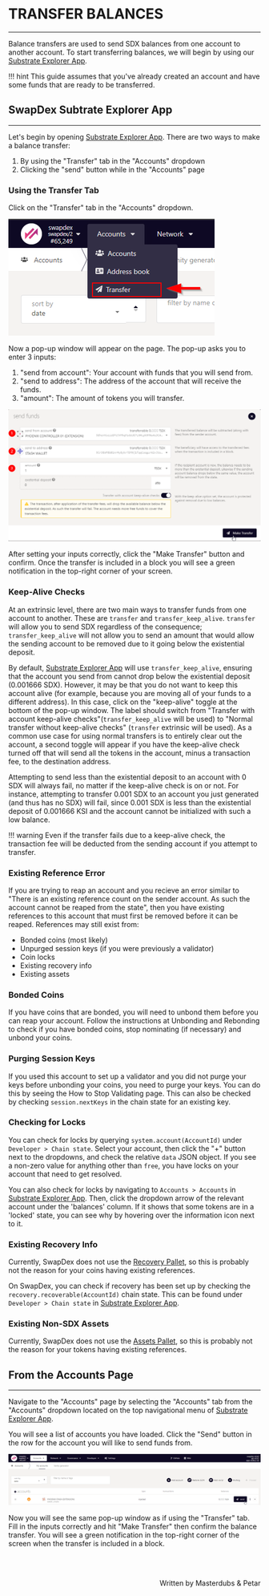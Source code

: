 # <b>TRANSFER BALANCES</b>
---

Balance transfers are used to send SDX balances from one account to another account. To start transferring balances, we will begin by using our <a href="https://polkadot.js.org/apps/?rpc=wss%3A%2F%2Fws.swapdex.network#/explorer" target="_blank">Substrate Explorer App</a>. 

!!! hint
    This guide assumes that you've already created an account and have some funds that are ready to be transferred.

## <b>SwapDex Subtrate Explorer App</b>
---
Let's begin by opening <a href="https://polkadot.js.org/apps/?rpc=wss%3A%2F%2Fws.swapdex.network#/explorer" target="_blank">Substrate Explorer App</a>. There are two ways to make a balance transfer:

1. By using the "Transfer" tab in the "Accounts" dropdown
2. Clicking the "send" button while in the "Accounts" page

### <b>Using the Transfer Tab</b>

Click on the "Transfer" tab in the "Accounts" dropdown.

![Balance Transfer](assets/balance-transfer-01.png#center)

Now a pop-up window will appear on the page. The pop-up asks you to enter 3 inputs:

1. "send from account": Your account with funds that you will send from.
2. "send to address": The address of the account that will receive the funds.
3. "amount": The amount of tokens you will transfer.

![Balance Transfer](assets/balance-transfer-02.png#center)

After setting your inputs correctly, click the "Make Transfer" button and confirm. Once the transfer is included in a block you will see a green notification in the top-right corner of your screen.


### <b>Keep-Alive Checks</b>

At an extrinsic level, there are two main ways to transfer funds from one account to another. These are `transfer` and `transfer_keep_alive`. 
`transfer` will allow you to send SDX regardless of the consequence; `transfer_keep_alive` will not allow you to send an amount that would allow the sending account to be removed due to it going below the existential deposit.

By default, <a href="https://polkadot.js.org/apps/?rpc=wss%3A%2F%2Fws.swapdex.network#/explorer" target="_blank">Substrate Explorer App</a> will use `transfer_keep_alive`, ensuring that the account you send from cannot drop below the existential deposit (0.001666 SDX). However, it may be that you do not want to keep this account alive (for example, because you are moving all of your funds to a different address). In this case, click on the "keep-alive" toggle at the bottom of the pop-up window.
The label should switch from "Transfer with account keep-alive checks"(`transfer_keep_alive` will be used) to "Normal transfer without keep-alive checks" (`transfer` extrinsic will be used). As a common use case for using normal transfers is to entirely clear out the account, a second toggle will appear if you have the keep-alive check turned off that will send all the tokens in the account, minus a transaction fee, to the destination address.

Attempting to send less than the existential deposit to an account with 0 SDX will always fail, no matter if the keep-alive check is on or not. For instance, attempting to transfer 0.001 SDX to an account you just generated (and thus has no SDX) will fail, since 0.001 SDX is less than the existential deposit of 0.001666 KSI and the account cannot be initialized with such a low balance.

!!! warning
    Even if the transfer fails due to a keep-alive check, the transaction fee will be deducted from the sending account if you attempt to transfer.

### <b>Existing Reference Error</b>

If you are trying to reap an account and you recieve an error similar to "There is an existing reference count on the sender account. As such the account cannot be reaped from the state", then you have existing references to this account that must first be removed before it can be reaped. References may still exist
from:

- Bonded coins (most likely)
- Unpurged session keys (if you were previously a validator)
- Coin locks
- Existing recovery info
- Existing assets

### <b>Bonded Coins</b>

If you have coins that are bonded, you will need to unbond them before you can reap your account. Follow the instructions at Unbonding and Rebonding to check if you have bonded coins, stop nominating (if necessary) and unbond your coins.

### <b>Purging Session Keys</b>

If you used this account to set up a validator and you did not purge your keys before unbonding your coins, you need to purge your keys. You can do this by seeing the How to Stop Validating page. This can also be checked by checking `session.nextKeys` in the chain state for an existing key.

### <b>Checking for Locks</b>

You can check for locks by querying `system.account(AccountId)` under `Developer > Chain state`. Select your account, then click the "+" button next to the dropdowns, and check the relative `data` JSON object. If you see a non-zero value for anything other than `free`, you have locks on your account that need to get resolved.

You can also check for locks by navigating to `Accounts > Accounts` in <a href="https://polkadot.js.org/apps/?rpc=wss%3A%2F%2Fws.swapdex.network#/explorer" target="_blank">Substrate Explorer App</a>. Then, click the dropdown arrow of the relevant account under the 'balances' column. If it shows that some tokens are in a 'locked' state, you can see why by hovering over the information icon next to it.

### <b>Existing Recovery Info</b>

Currently, SwapDex does not use the <a href="https://substrate.dev/docs/en/knowledgebase/runtime/frame#recovery" target="_blank">Recovery Pallet</a>, so this is probably not the reason for your coins having existing references.

On SwapDex, you can check if recovery has been set up by checking the `recovery.recoverable(AccountId)` chain state. This can be found under `Developer > Chain state` in <a href="https://polkadot.js.org/apps/?rpc=wss%3A%2F%2Fws.swapdex.network#/explorer" target="_blank">Substrate Explorer App</a>.

### <b>Existing Non-SDX Assets</b>

Currently, SwapDex does not use the <a href="https://substrate.dev/docs/en/knowledgebase/runtime/frame#assets" target="_blank">Assets Pallet</a>, so this is probably not the reason for your tokens having existing references.

## <b>From the Accounts Page</b>
---
Navigate to the "Accounts" page by selecting the "Accounts" tab from the "Accounts" dropdown located on the top navigational menu of <a href="https://polkadot.js.org/apps/?rpc=wss%3A%2F%2Fws.swapdex.network#/explorer" target="_blank">Substrate Explorer App</a>.

You will see a list of accounts you have loaded. Click the "Send" button in the row for the account you will like to send funds from.

![Balance Transfer](assets/balance-transfer-03.png#center)

Now you will see the same pop-up window as if using the "Transfer" tab. Fill in the inputs correctly and hit "Make Transfer" then confirm the balance transfer. You will see a green notification in the top-right corner of the screen when the transfer is included in a block.


<br></br>

<p align=right> Written by Masterdubs & Petar </p>